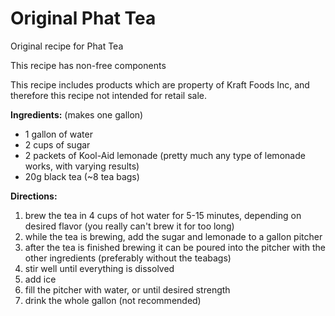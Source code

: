 # Original Phat Tea

Original recipe for Phat Tea

 This recipe has non-free components

 This recipe includes products which
are property of Kraft Foods Inc, and 
therefore this recipe not intended for 
retail sale.

**Ingredients:** (makes one gallon)

* 1 gallon of water
* 2 cups of sugar
* 2 packets of Kool-Aid lemonade (pretty
much any type of lemonade works, with 
varying results)
* 20g black tea (~8 tea bags)

**Directions:**

  1. brew the tea in 4 cups of hot water for
5-15 minutes, depending on desired flavor
(you really can't brew it for too long)
  2. while the tea is brewing, add the sugar
and lemonade to a gallon pitcher
  3. after the tea is finished brewing it can
be poured into the pitcher with the other
ingredients (preferably without the teabags)
  4. stir well until everything is dissolved
  5. add ice
  6. fill the pitcher with water, or until
desired strength 
  7. drink the whole gallon (not recommended)
